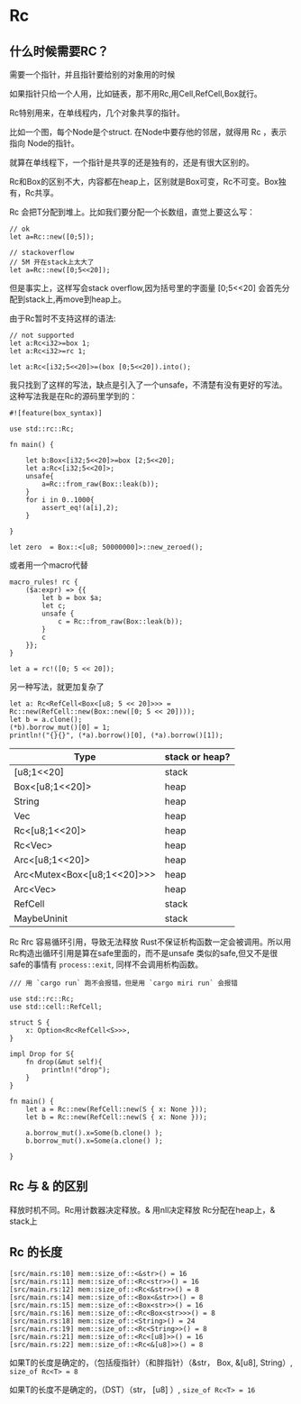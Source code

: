 # Rc

## 什么时候需要RC？

需要一个指针，并且指针要给别的对象用的时候

如果指针只给一个人用，比如链表，那不用Rc,用Cell,RefCell,Box就行。

Rc特别用来，在单线程内，几个对象共享的指针。



比如一个图，每个Node是个struct. 在Node中要存他的邻居，就得用 Rc<Node> ，表示指向 Node的指针。

就算在单线程下，一个指针是共享的还是独有的，还是有很大区别的。


Rc和Box的区别不大，内容都在heap上，区别就是Box可变，Rc不可变。Box独有，Rc共享。


Rc<T> 会把T分配到堆上。比如我们要分配一个长数组，直觉上要这么写：

```
// ok
let a=Rc::new([0;5]);

// stackoverflow
// 5M 开在stack上太大了
let a=Rc::new([0;5<<20]);
```

但是事实上，这样写会stack overflow,因为括号里的字面量 [0;5<<20] 会首先分配到stack上,再move到heap上。

由于Rc暂时不支持这样的语法:

```
// not supported
let a:Rc<i32>=box 1;
let a:Rc<i32>=rc 1;
```

```
let a:Rc<[i32;5<<20]>=(box [0;5<<20]).into();
```

我只找到了这样的写法，缺点是引入了一个unsafe，不清楚有没有更好的写法。这种写法我是在Rc的源码里学到的：

```
#![feature(box_syntax)]

use std::rc::Rc;

fn main() {

    let b:Box<[i32;5<<20]>=box [2;5<<20];
    let a:Rc<[i32;5<<20]>;
    unsafe{
        a=Rc::from_raw(Box::leak(b));
    }
    for i in 0..1000{
        assert_eq!(a[i],2);
    }

}

```

```
let zero  = Box::<[u8; 50000000]>::new_zeroed();
```

或者用一个macro代替
```
macro_rules! rc {
    ($a:expr) => {{
        let b = box $a;
        let c;
        unsafe {
            c = Rc::from_raw(Box::leak(b));
        }
        c
    }};
}

let a = rc!([0; 5 << 20]);

```

另一种写法，就更加复杂了

```
let a: Rc<RefCell<Box<[u8; 5 << 20]>>> = Rc::new(RefCell::new(Box::new([0; 5 << 20])));
let b = a.clone();
(*b).borrow_mut()[0] = 1;
println!("{}{}", (*a).borrow()[0], (*a).borrow()[1]);
```



| Type                        | stack or heap? |
| --------------------------- | -------------- |
| [u8;1<<20]                  | stack          |
| Box<[u8;1<<20]>             | heap           |
| String                      | heap           |
| Vec<u8>                     | heap           |
| Rc<[u8;1<<20]>              | heap           |
| Rc<Vec<u8>>                 | heap           |
| Arc<[u8;1<<20]>             | heap           |
| Arc<Mutex<Box<[u8;1<<20]>>> | heap           |
| Arc<Vec<u8>>                | heap           |
| RefCell<T>                  | stack          |
| MaybeUninit<T>              | stack          |


Rc Rrc 容易循环引用，导致无法释放
Rust不保证析构函数一定会被调用。所以用Rc构造出循环引用是算在safe里面的，而不是unsafe
类似的safe,但又不是很safe的事情有 `process::exit`, 同样不会调用析构函数。

```
/// 用 `cargo run` 跑不会报错，但是用 `cargo miri run` 会报错

use std::rc::Rc;
use std::cell::RefCell;

struct S {
    x: Option<Rc<RefCell<S>>>,
}

impl Drop for S{
    fn drop(&mut self){
        println!("drop");
    }
}

fn main() {
    let a = Rc::new(RefCell::new(S { x: None }));
    let b = Rc::new(RefCell::new(S { x: None }));

    a.borrow_mut().x=Some(b.clone() );
    b.borrow_mut().x=Some(a.clone() );

}
```

## Rc 与 & 的区别
释放时机不同。Rc用计数器决定释放。& 用nll决定释放
Rc分配在heap上，& stack上


## Rc<T> 的长度
```
[src/main.rs:10] mem::size_of::<&str>() = 16
[src/main.rs:11] mem::size_of::<Rc<str>>() = 16
[src/main.rs:12] mem::size_of::<Rc<&str>>() = 8
[src/main.rs:14] mem::size_of::<Box<&str>>() = 8
[src/main.rs:15] mem::size_of::<Box<str>>() = 16
[src/main.rs:16] mem::size_of::<Rc<Box<str>>>() = 8
[src/main.rs:18] mem::size_of::<String>() = 24
[src/main.rs:19] mem::size_of::<Rc<String>>() = 8
[src/main.rs:21] mem::size_of::<Rc<[u8]>>() = 16
[src/main.rs:22] mem::size_of::<Rc<&[u8]>>() = 8
```

如果T的长度是确定的，（包括瘦指针）（和胖指针）（&str， Box<str>, &[u8], String）, `size_of Rc<T> = 8`

如果T的长度不是确定的，（DST）（str， [u8]  ）, `size_of Rc<T> = 16`

